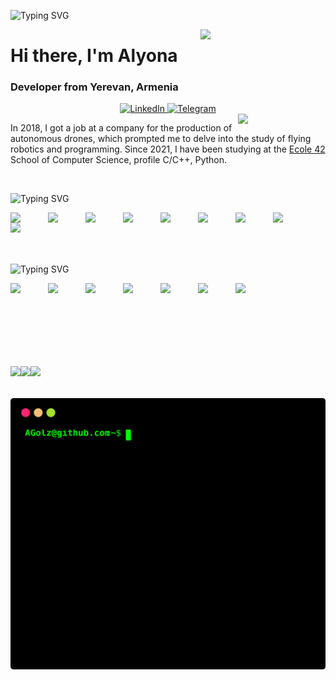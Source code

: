 
![Typing SVG](https://readme-typing-svg.herokuapp.com?font=Fira+Code&pause=1000&color=3892F7FF&center=%D0%9B%D0%9E%D0%96%D0%AC&vCenter=%D0%9B%D0%9E%D0%96%D0%AC&repeat=%D0%B8%D1%81%D1%82%D0%B8%D0%BD%D0%BD%D1%8B%D0%B9&width=435&lines=Welcome+to+GitHub+Page+AGolz!)

<img align='right' src='https://user-images.githubusercontent.com/5713670/87202985-820dcb80-c2b6-11ea-9f56-7ec461c497c3.gif' width='200"'>

<div id="header" align="centr">
                        <h1> Hi there, I'm Alyona</h1>
                        <h3>Developer from Yerevan, Armenia</h3>
																								
</div>
<div id="socials" align="center">
	<a href="https://www.linkedin.com/in/agolz/">
		<img src="https://img.shields.io/badge/LinkedIn-blue?style=for-the-badge&logo=linkedin&logoColor=white" alt="LinkedIn"/>
	</a>
	<a href="https://t.me/Alyona_Golz/">
		<img src="https://img.shields.io/badge/Telegram-blue?style=for-the-badge&logo=telegram&logoColor=white" alt="Telegram"/>
	</a>
</div>
                    
<img src="https://user-images.githubusercontent.com/51645091/216479755-1474ef23-fe16-4e0d-853c-0d6507138370.svg" align="right" width="140" hight="140">

In 2018, I got a job at a company for the production of autonomous drones, which prompted me to delve into the study of flying robotics and programming. Since 2021, I have been studying at the [Ecole 42](https://www.42.fr) School of Computer Science, profile C/C++, Python.

<br/>

![Typing SVG](https://readme-typing-svg.herokuapp.com?font=Fira+Code&pause=1000&color=3892F7FF&center=%D0%9B%D0%9E%D0%96%D0%AC&vCenter=%D0%9B%D0%9E%D0%96%D0%AC&repeat=%D0%B8%D1%81%D1%82%D0%B8%D0%BD%D0%BD%D1%8B%D0%B9&width=435&lines=Tools)

<img src="https://user-images.githubusercontent.com/51645091/217010546-e95e93a2-6c1e-437f-801f-5c453f60665f.svg" align="left" width="60" hight="60">
<img src="https://user-images.githubusercontent.com/51645091/217010870-6eb468ed-ef97-49aa-af9d-d115c5083c5f.svg" align="left" width="60" hight="60">
<img src="https://user-images.githubusercontent.com/51645091/217010980-d26ff406-9016-45af-a3ea-726c26f1f0d0.svg" align="left" width="60" hight="60">
<img src="https://user-images.githubusercontent.com/51645091/217011284-efeaf818-3338-4872-9ff5-0efc0cf0a652.svg" align="left" width="60" hight="60">
<img src="https://user-images.githubusercontent.com/51645091/217010577-2dd79cac-f58d-40e7-9523-bbfa6aa6dd02.svg" align="left" width="60" hight="60">
<img src="https://user-images.githubusercontent.com/51645091/217010683-44dc0011-995d-4485-9b8a-87ff2cbc825f.svg" align="left" width="60" hight="60">
<img src="https://user-images.githubusercontent.com/51645091/217010705-f33bf359-4cd6-4dad-8144-797f09ac9f8d.svg" align="left" width="60" hight="60">
<img src="https://user-images.githubusercontent.com/51645091/217010741-e0688478-4540-4250-948b-219d7576553e.svg" align="left" width="60" hight="60">
<img src="https://user-images.githubusercontent.com/51645091/217013796-42304d6c-3353-425f-8d6e-d4df18f74a11.svg" align="left" width="60" hight="60">

<br/>
<br/>
<br/>
<br/>

![Typing SVG](https://readme-typing-svg.herokuapp.com?font=Fira+Code&pause=1000&color=3892F7FF&center=%D0%9B%D0%9E%D0%96%D0%AC&vCenter=%D0%9B%D0%9E%D0%96%D0%AC&repeat=%D0%B8%D1%81%D1%82%D0%B8%D0%BD%D0%BD%D1%8B%D0%B9&width=435&lines=Skills)


<form><p><img src="https://user-images.githubusercontent.com/51645091/217027896-6e09972a-2109-4d32-8d13-81da654326e7.svg" align="left" width="60" hight="60"></p></form>
<img src="https://user-images.githubusercontent.com/51645091/217028181-75af0ad3-04af-4b32-a785-bb4ef90bf98b.svg" align="left" width="60" hight="60">
<img src="https://user-images.githubusercontent.com/51645091/217027194-f6271d40-c9cd-45f0-ba82-21cb3525242c.svg" align="left" width="60" hight="60">
<img src="https://user-images.githubusercontent.com/51645091/217027643-84297865-9ccb-4717-838d-3d6436450ea9.svg" align="left" width="60" hight="60">
<img src="https://user-images.githubusercontent.com/51645091/217027797-fe4a1854-468e-496e-9286-3d519fe521c3.svg" align="left" width="60" hight="60">
<img src="https://user-images.githubusercontent.com/51645091/217027221-93f4140d-17b9-42b2-84e0-85319d79d028.svg" align="left" width="60" hight="60">
<img src="https://user-images.githubusercontent.com/51645091/217027530-ed820686-e669-4491-943d-13823e19f3fc.svg" align="left" width="60" hight="60">
 
<br/>
<br/>
<br/>
<br/>
<br/>
<br/>
<br/>

<img src="https://github-profile-summary-cards.vercel.app/api/cards/repos-per-language?username=AGolz&theme=solarized_dark" align="left"/>&nbsp;
<img src="https://github-profile-summary-cards.vercel.app/api/cards/most-commit-language?username=AGolz&theme=solarized_dark" align="left"/>&nbsp;
<img src="https://github-profile-summary-cards.vercel.app/api/cards/productive-time?username=AGolz&theme=solarized_dark" align="left"/>&nbsp;
<br/>
<br/>
<br/>
<img src="https://raw.githubusercontent.com/AGolz/github-stats/b1731653920306f8386788a116f83fc303ecb2c8/github_stats.svg" align="left">
<br/>
